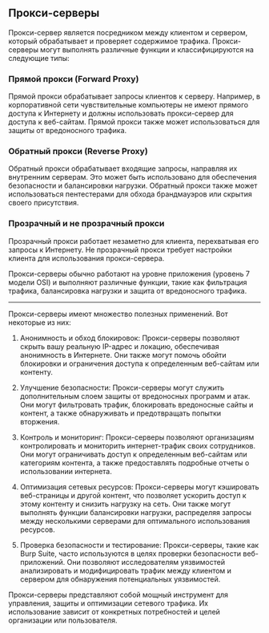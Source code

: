 ## Прокси-серверы

Прокси-сервер является посредником между клиентом и сервером, который обрабатывает и проверяет содержимое трафика. Прокси-серверы могут выполнять различные функции и классифицируются на следующие типы:

### Прямой прокси (Forward Proxy)
Прямой прокси обрабатывает запросы клиентов к серверу. Например, в корпоративной сети чувствительные компьютеры не имеют прямого доступа к Интернету и должны использовать прокси-сервер для доступа к веб-сайтам. Прямой прокси также может использоваться для защиты от вредоносного трафика.

### Обратный прокси (Reverse Proxy)
Обратный прокси обрабатывает входящие запросы, направляя их внутренним серверам. Это может быть использовано для обеспечения безопасности и балансировки нагрузки. Обратный прокси также может использоваться пентестерами для обхода брандмауэров или скрытия своего присутствия.

### Прозрачный и не прозрачный прокси
Прозрачный прокси работает незаметно для клиента, перехватывая его запросы к Интернету. Не прозрачный прокси требует настройки клиента для использования прокси-сервера.

Прокси-серверы обычно работают на уровне приложения (уровень 7 модели OSI) и выполняют различные функции, такие как фильтрация трафика, балансировка нагрузки и защита от вредоносного трафика.
***


Прокси-серверы имеют множество полезных применений. Вот некоторые из них:

1. Анонимность и обход блокировок: Прокси-серверы позволяют скрыть вашу реальную IP-адрес и локацию, обеспечивая анонимность в Интернете. Они также могут помочь обойти блокировки и ограничения доступа к определенным веб-сайтам или контенту.

2. Улучшение безопасности: Прокси-серверы могут служить дополнительным слоем защиты от вредоносных программ и атак. Они могут фильтровать трафик, блокировать вредоносные сайты и контент, а также обнаруживать и предотвращать попытки вторжения.

3. Контроль и мониторинг: Прокси-серверы позволяют организациям контролировать и мониторить интернет-трафик своих сотрудников. Они могут ограничивать доступ к определенным веб-сайтам или категориям контента, а также предоставлять подробные отчеты о использовании интернета.

4. Оптимизация сетевых ресурсов: Прокси-серверы могут кэшировать веб-страницы и другой контент, что позволяет ускорить доступ к этому контенту и снизить нагрузку на сеть. Они также могут выполнять функции балансировки нагрузки, распределяя запросы между несколькими серверами для оптимального использования ресурсов.

5. Проверка безопасности и тестирование: Прокси-серверы, такие как Burp Suite, часто используются в целях проверки безопасности веб-приложений. Они позволяют исследователям уязвимостей анализировать и модифицировать трафик между клиентом и сервером для обнаружения потенциальных уязвимостей.

Прокси-серверы представляют собой мощный инструмент для управления, защиты и оптимизации сетевого трафика. Их использование зависит от конкретных потребностей и целей организации или пользователя.